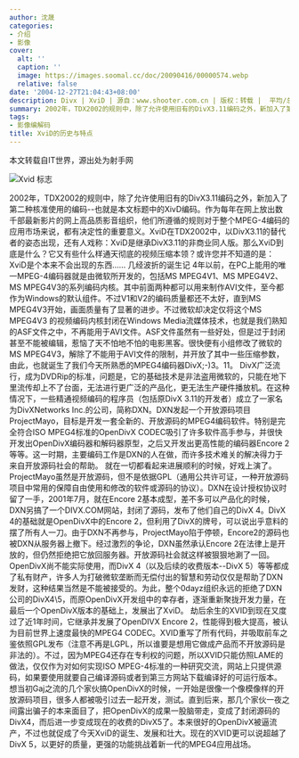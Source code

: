 ```yaml
---
author: 沈晟
categories:
- 介绍
- 影像
cover:
  alt: ''
  caption: ''
  image: https://images.soomal.cc/doc/20090416/00000574.webp
  relative: false
date: '2004-12-27T21:04:43+08:00'
description: Divx | XviD | 源自：www.shooter.com.cn | 版权：转载 |  平均/总评分：10.00/10
summary: 2002年，TDX2002的规则中，除了允许使用旧有的DivX3.11编码之外，新加入了第二种核准使用的编码--也就是本文标题中的XivD编码。作为每年在网上放出数千部最新影片的网上高品质影音组织，他们所遵循的规则对于整个MPEG-4编码的应用市场来说，都有决定性的重要意义
tags:
- 影像编解码
title: XviD的历史与特点
---
```


本文转载自IT世界，源出处为射手网

![Xvid 标志](https://images.soomal.cc/doc/20090416/00000574.webp)



2002年，TDX2002的规则中，除了允许使用旧有的DivX3.11编码之外，新加入了第二种核准使用的编码--也就是本文标题中的XivD编码。作为每年在网上放出数千部最新影片的网上高品质影音组织，他们所遵循的规则对于整个MPEG-4编码的应用市场来说，都有决定性的重要意义。XviD在TDX2002中，以DivX3.11的替代者的姿态出现，还有人戏称：XviD是继承DivX3.11的非商业同人版。那么XviD到底是什么？它又有些什么样通天彻底的视频压缩本领？或许您并不知道的是：XviD是个本来不会出现的东西…… 几经波折的诞生记 4年以前，在PC上能用的唯一MPEG-4编码器就是由微软所开发的，包括MS MPEG4V1、MS MPEG4V2、MS MPEG4V3的系列编码内核。其中前面两种都可以用来制作AVI文件，至今都作为Windows的默认组件。不过V1和V2的编码质量都还不太好，直到MS MPEG4V3开始，画面质量有了显著的进步。不过微软却决定仅将这个MS MPEG4V3 的视频编码内核封闭在Windows Media流媒体技术，也就是我们熟知的ASF文件之中，不再能用于AVI文件。ASF文件虽然有一些好处，但是过于封闭甚至不能被编辑，惹恼了天不怕地不怕的电影黑客。很快便有小组修改了微软的MS MPEG4V3，解除了不能用于AVI文件的限制，并开放了其中一些压缩参数，由此，也就诞生了我们今天所熟悉的MPEG4编码器DivX;-)3。11。 DivX广泛流行，成为DVDRip的标准，问题是，它的基础技术是非法盗用微软的，只能在地下里流传却上不了台面，无法进行更广泛的产品化，更无法生产硬件播放机。在这种情况下，一些精通视频编码的程序员（包括原DivX 3.11的开发者）成立了一家名为DivXNetworks Inc.的公司，简称DXN。DXN发起一个开放源码项目ProjectMayo，目标是开发一套全新的、开放源码的MPEG4编码软件。特别是完全符合ISO MPEG4标准的OpenDivX CODEC吸引了许多软件高手参与，并很快开发出OpenDivX编码器和解码器原型，之后又开发出更高性能的编码器Encore 2等等。这一时期，主要编码工作是DXN的人在做，而许多技术难关的解决得力于来自开放源码社会的帮助。 就在一切都看起来进展顺利的时候，好戏上演了。ProjectMayo虽然是开放源码，但不是依据GPL（通用公共许可证，一种开放源码项目中常用的保障自由使用和修改的软件或源码的协议）。DXN在设计授权协议时留了一手，2001年7月，就在Encore 2基本成型，差不多可以产品化的时候，DXN另搞了一个DIVX.COM网站，封闭了源码，发布了他们自己的DivX 4。DivX 4的基础就是OpenDivX中的Encore 2，但利用了DivX的牌号，可以说出乎意料的摆了所有人一刀。由于DXN不再参与，ProjectMayo陷于停顿，Encore2的源码也被DXN从服务器上撤下。经过激烈的争论，DXN虽然承认Encore 2在法律上是开放的，但仍然拒绝把它放回服务器。开放源码社会就这样被狠狠地涮了一回。 OpenDivX尚不能实际使用，而DivX 4（以及后续的收费版本--DivX 5）等等都成了私有财产，许多人为打破微软垄断而无偿付出的智慧和劳动仅仅是帮助了DXN发财，这种结果当然是不能被接受的。为此，整个0dayz组织永远的拒绝了DXN公司的DivX4\5，而原OpenDivX开发组中的幸存者，逐渐重新聚拢开发力量，在最后一个OpenDivX版本的基础上，发展出了XviD。 劫后余生的XVID到现在又度过了近1年时间，它继承并发展了OpenDIVX Encore 2，性能得到极大提高，被认为目前世界上速度最快的MPEG4 CODEC。XVID重写了所有代码，并吸取前车之鉴依照GPL发布（注意不再是LGPL，所以谁要是想用它做成产品而不开放源码是非法的）。不过，因为MPEG4还存在专利权的问题，所以XVID只能仿照LAME的做法，仅仅作为对如何实现ISO MPEG-4标准的一种研究交流，网站上只提供源码，如果要使用就要自己编译源码或者到第三方网站下载编译好的可运行版本。 想当初Gaj之流的几个家伙搞OpenDivX的时候，一开始是很像一个像模像样的开放源码项目，很多人都被吸引过去一起开发，测试。直到后来，那几个家伙一夜之间露出骗子的本来面目了，把OpenDivX的成果一股脑带走，变成了封闭源码的DivX4，而后进一步变成现在的收费的DivX5了。本来很好的OpenDivX被逼流产，不过也就促成了今天XviD的诞生、发展和壮大。现在的XVID更可以说超越了DivX 5，以更好的质量，更强的功能挑战着新一代的MPEG4应用战场。